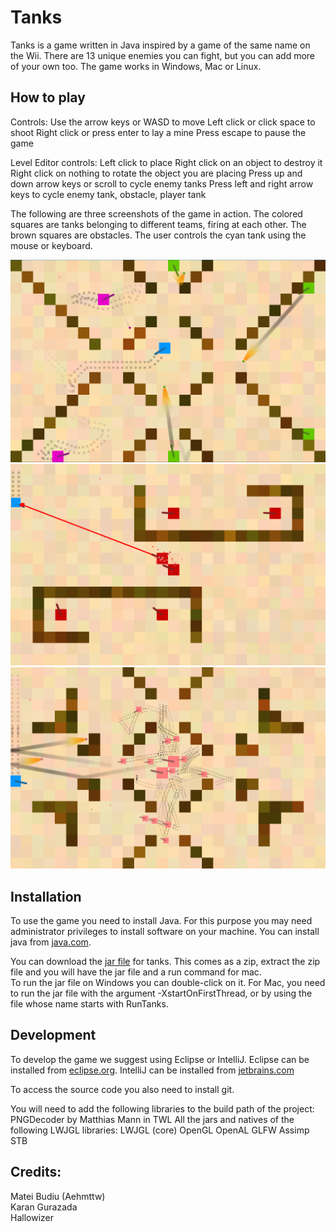 # Tanks

Tanks is a game written in Java inspired by a game of the same name on the Wii.
There are 13 unique enemies you can fight, but you can add more of your own too.
The game works in Windows, Mac or Linux.

## How to play

Controls: 
Use the arrow keys or WASD to move 
Left click or click space to shoot
Right click or press enter to lay a mine
Press escape to pause the game

Level Editor controls:
Left click to place
Right click on an object to destroy it
Right click on nothing to rotate the object you are placing
Press up and down arrow keys or scroll to cycle enemy tanks
Press left and right arrow keys to cycle enemy tank, obstacle, player tank

The following are three screenshots of the game in action.  The colored squares are
tanks belonging to different teams, firing at each other.  The brown squares are
obstacles.  The user controls the cyan tank using the mouse or keyboard.

![Gameplay](screenshot1.PNG)
![Gameplay](screenshot2.PNG)
![Gameplay](screenshot3.PNG)

## Installation

To use the game you need to install Java.  For this purpose you may need
administrator privileges to install software on your machine.  You can install java 
from [java.com](https://java.com/download).

You can download the [jar file](https://1drv.ms/u/s!AnwBrt306BrJ6TlP255XMw8D8VGY) for tanks.
This comes as a zip, extract the zip file and you will have the jar file and a run command for mac.  
To run the jar file on Windows you can double-click on it. For Mac, you need to run the jar file with the
argument -XstartOnFirstThread, or by using the file whose name starts with RunTanks.

## Development

To develop the game we suggest using Eclipse or IntelliJ.  Eclipse can be installed from 
[eclipse.org](http://www.eclipse.org/downloads/).  IntelliJ can be installed from 
[jetbrains.com](https://www.jetbrains.com/idea/download/)

To access the source code you also need to install git.

You will need to add the following libraries to the build path of the project: 
PNGDecoder by Matthias Mann in TWL
All the jars and natives of the following LWJGL libraries:
LWJGL (core)
OpenGL
OpenAL
GLFW
Assimp
STB

## Credits:

Matei Budiu (Aehmttw)<br>
Karan Gurazada<br>
Hallowizer
